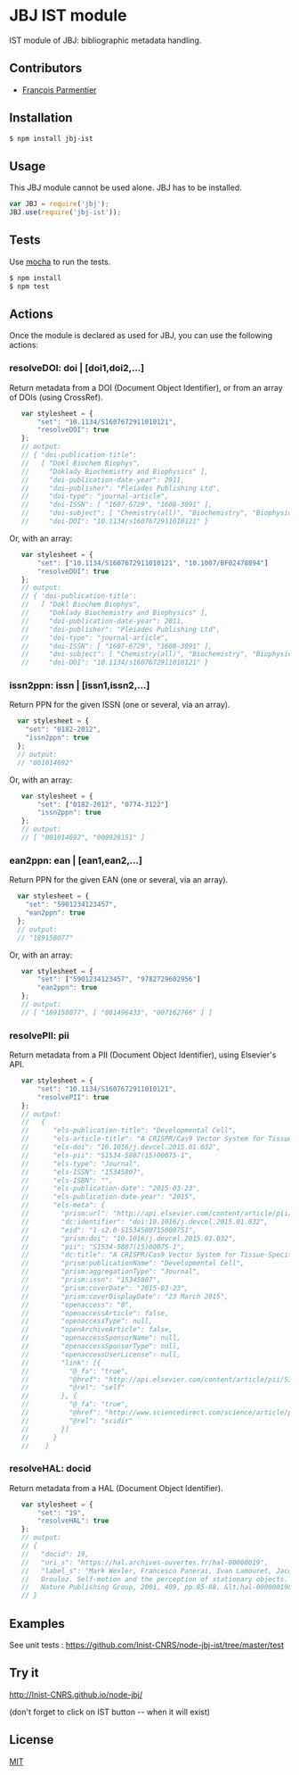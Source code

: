 # JBJ IST module

IST module of JBJ: bibliographic metadata handling.

## Contributors

  * [François Parmentier](https://github.com/parmentf)

## Installation

```bash
$ npm install jbj-ist
```

## Usage

This JBJ module cannot be used alone. JBJ has to be installed.

```js
var JBJ = require('jbj');
JBJ.use(require('jbj-ist'));
```

## Tests

Use [mocha](https://github.com/visionmedia/mocha) to run the tests.

```bash
$ npm install
$ npm test
```

## Actions

Once the module is declared as used for JBJ, you can use the following actions:

<a id="resolveDOI"></a>
### resolveDOI: doi | [doi1,doi2,...]

Return metadata from a DOI (Document Object Identifier), or from an array of
DOIs (using CrossRef).

```javascript
   var stylesheet = {
       "set": "10.1134/S1607672911010121",
       "resolveDOI": true
   };
   // output:
   // { "doi-publication-title": 
   //   [ "Dokl Biochem Biophys",
   //     "Doklady Biochemistry and Biophysics" ],
   //     "doi-publication-date-year": 2011,
   //     "doi-publisher": "Pleiades Publishing Ltd",
   //     "doi-type": "journal-article",
   //     "doi-ISSN": [ "1607-6729", "1608-3091" ],
   //     "doi-subject": [ "Chemistry(all)", "Biochemistry", "Biophysics" ],
   //     "doi-DOI": "10.1134/s1607672911010121" }
```

Or, with an array:

```javascript
   var stylesheet = {
       "set": ["10.1134/S1607672911010121", "10.1007/BF02478894"]
       "resolveDOI": true
   };
   // output:
   // { 'doi-publication-title': 
   //   [ "Dokl Biochem Biophys",
   //     "Doklady Biochemistry and Biophysics" ],
   //     "doi-publication-date-year": 2011,
   //     "doi-publisher": "Pleiades Publishing Ltd",
   //     "doi-type": "journal-article",
   //     "doi-ISSN": [ "1607-6729", "1608-3091" ],
   //     "doi-subject": [ "Chemistry(all)", "Biochemistry", "Biophysics" ],
   //     "doi-DOI": "10.1134/s1607672911010121" }
```


<a id="issn2ppn"></a>
### issn2ppn: issn | [issn1,issn2,...]

Return PPN for the given ISSN (one or several, via an array).

```javascript
  var stylesheet = {
    "set": "0182-2012",
    "issn2ppn": true
  };
  // output:
  // "001014692"
```

Or, with an array:

```javascript
   var stylesheet = {
       "set": ["0182-2012", "0774-3122"]
       "issn2ppn": true
   };
   // output:
   // [ "001014692", "000928151" ]
```

<a id="ean2ppn"></a>
### ean2ppn: ean | [ean1,ean2,...]

Return PPN for the given EAN (one or several, via an array).

```javascript
  var stylesheet = {
    "set": "5901234123457",
    "ean2ppn": true
  };
  // output:
  // "189158077"
```

Or, with an array:

```javascript
   var stylesheet = {
       "set": ["5901234123457", "9782729602956"]
       "ean2ppn": true
   };
   // output:
   // [ "189158077", [ "001496433", "007162766" ] ]
```

<a id="resolvePII"></a>
### resolvePII: pii

Return metadata from a PII (Document Object Identifier), using Elsevier's API.

```javascript
   var stylesheet = {
       "set": "10.1134/S1607672911010121",
       "resolvePII": true
   };
   // output:
   //   {
   //      "els-publication-title": "Developmental Cell",
   //      "els-article-title": "A CRISPR/Cas9 Vector System for Tissue-Specific Gene Disruption in Zebrafish ",
   //      "els-doi": "10.1016/j.devcel.2015.01.032",
   //      "els-pii": "S1534-5807(15)00075-1",
   //      "els-type": "Journal",
   //      "els-ISSN": "15345807",
   //      "els-ISBN": "",
   //      "els-publication-date": "2015-03-23",
   //      "els-publication-date-year": "2015",
   //      "els-meta": {
   //        "prism:url": "http://api.elsevier.com/content/article/pii/S1534580715000751",
   //        "dc:identifier": "doi:10.1016/j.devcel.2015.01.032",
   //        "eid": "1-s2.0-S1534580715000751",
   //        "prism:doi": "10.1016/j.devcel.2015.01.032",
   //        "pii": "S1534-5807(15)00075-1",
   //        "dc:title": "A CRISPR/Cas9 Vector System for Tissue-Specific Gene Disruption in Zebrafish ",
   //        "prism:publicationName": "Developmental Cell",
   //        "prism:aggregationType": "Journal",
   //        "prism:issn": "15345807",
   //        "prism:coverDate": "2015-03-23",
   //        "prism:coverDisplayDate": "23 March 2015",
   //        "openaccess": "0",
   //        "openaccessArticle": false,
   //        "openaccessType": null,
   //        "openArchiveArticle": false,
   //        "openaccessSponsorName": null,
   //        "openaccessSponsorType": null,
   //        "openaccessUserLicense": null,
   //        "link": [{
   //          "@_fa": "true",
   //          "@href": "http://api.elsevier.com/content/article/pii/S1534580715000751",
   //          "@rel": "self"
   //        }, {
   //          "@_fa": "true",
   //          "@href": "http://www.sciencedirect.com/science/article/pii/S1534580715000751",
   //          "@rel": "scidir"
   //        }]
   //      }
   //    }
```


<a id="resolveHAL"></a>
### resolveHAL: docid

Return metadata from a HAL (Document Object Identifier).

```javascript
   var stylesheet = {
       "set": "19",
       "resolveHAL": true
   };
   // output:
   // {
   //   "docid": 19,
   //   "uri_s": "https://hal.archives-ouvertes.fr/hal-00000019",
   //   "label_s": "Mark Wexler, Francesco Panerai, Ivan Lamouret, Jacques 
   //   Droulez. Self-motion and the perception of stationary objects. Nature, 
   //   Nature Publishing Group, 2001, 409, pp.85-88. &lt;hal-00000019&gt;"
   // }
```


## Examples

See unit tests : https://github.com/Inist-CNRS/node-jbj-ist/tree/master/test


## Try it

http://Inist-CNRS.github.io/node-jbj/

(don't forget to click on IST button -- when it will exist)

## License

[MIT](https://github.com/Inist-CNRS/node-jbj-ist/blob/master/LICENSE)
